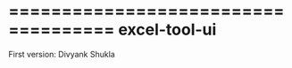 ====================================
   excel-tool-ui
====================================

First version:
 Divyank Shukla
